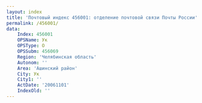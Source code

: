 ```yaml
---
layout: index
title: 'Почтовый индекс 456001: отделение почтовой связи Почты России'
permalink: /456001/
data:
    Index: 456001
    OPSName: Ук
    OPSType: О
    OPSSubm: 456069
    Region: 'Челябинская область'
    Autonom: ''
    Area: 'Ашинский район'
    City: Ук
    City1: ''
    ActDate: '20061101'
    IndexOld: ''
---
```

